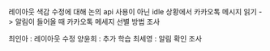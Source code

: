 레이아웃 색감 수정에 대해 논의
api 사용이 아닌 idle 상황에서 카카오톡 메시지 읽기
-> 알림이 들어올 때 카카오톡 메세지 선별 방법 조사

최인아 : 레이아웃 수정
양윤희 : 추가 학습
최세영 : 알림 확인 조사
